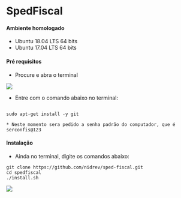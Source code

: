 # SpedFiscal

#### Ambiente homologado

* Ubuntu 18.04 LTS 64 bits
* Ubuntu 17.04 LTS 64 bits


#### Pré requisitos

* Procure e abra o terminal


![](https://github.com/robertvilvert/sped-contabil/blob/master/images/find_terminal.jpeg)



* Entre com o comando abaixo no terminal:

```

sudo apt-get install -y git

* Neste momento sera pedido a senha padrão do computador, que é serconfis@123

```

#### Instalação

* Ainda no terminal, digite os comandos abaixo:

```
git clone https://github.com/nidrev/sped-fiscal.git
cd spedfiscal
./install.sh

```

![](https://github.com/robertvilvert/sped-contabil/blob/master/spedcontabil.gif)
